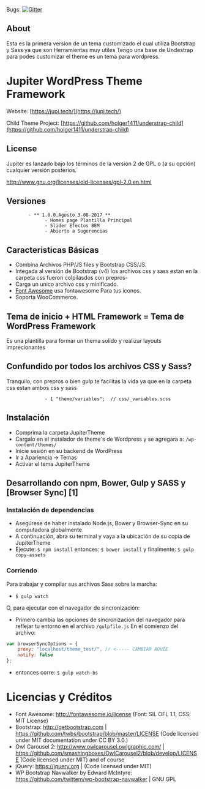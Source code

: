 Bugs: [![Gitter](https://img.shields.io/gitter/room/holger1411/understrap.svg?maxAge=2592000?style=flat-square)](https://jupi.tech/contacto)

## About

Esta es la primera version de un tema customizado el cual utiliza Bootstrap y Sass ya que son Herramientas muy utiles
Tengo una base de Undestrap para podes customizar el theme es un tema para wordpress.

# Jupiter WordPress Theme Framework

Website: [https://jupi.tech/](https://jupi.tech/)

Child Theme Project: [https://github.com/holger1411/understrap-child](https://github.com/holger1411/understrap-child)

## License
Jupiter es lanzado bajo los términos de la versión 2 de GPL o (a su opción) cualquier versión posterios.

http://www.gnu.org/licenses/old-licenses/gpl-2.0.en.html

## Versiones
            - ** 1.0.0.Agosto 3-08-2017 **
                  - Homes page Plantilla Principal
                  - Slider Efectos BEM
                  - Abierto a Sugerencias


## Caracteristicas Básicas

- Combina Archivos PHP/JS files y Bootstrap CSS/JS.
- Integada al versión de Bootstrap (v4) los archivos css y sass estan en 
  la carpeta css fueron colpilasdos con prepros-
- Carga un unico archivo css y minificado.
- [Font Awesome](http://fortawesome.github.io/Font-Awesome/) usa fontawesome Para tus iconos.
- Soporta WooCommerce.

## Tema de inicio + HTML Framework = Tema de  WordPress Framework

Es una plantilla para formar un thema solido y realizar layouts imprecionantes

## Confundido por todos los archivos CSS y Sass?

Tranquilo, con prepros o bien gulp te facilitas la vida ya que en la carpeta css estan ambos css y sass

                  - 1 "theme/variables";  // css/_variables.scss


## Instalación

- Comprima la carpeta JupiterTheme
- Cargalo en el instalador de theme´s de Wordpress y se agregara a: `/wp-content/themes/`
- Inicie sesión en su backend de WordPress
- Ir a Apariencia → Temas
- Activar el tema JupiterTheme

## Desarrollando con npm, Bower, Gulp y SASS y [Browser Sync] [1]

### Instalación de dependencias
- Asegúrese de haber instalado Node.js, Bower y Browser-Sync en su computadora globalmente
- A continuación, abra su terminal y vaya a la ubicación de su copia de JupiterTheme
- Ejecute: `$ npm install` entonces: `$ bower install` y finalmente: `$ gulp copy-assets`

### Corriendo
Para trabajar y compilar sus archivos Sass sobre la marcha:

- `$ gulp watch`

O, para ejecutar con el navegador de sincronización:

- Primero cambia las opciones de sincronización del navegador para reflejar tu entorno en el archivo `/gulpfile.js` En el comienzo del archivo:
```javascript
var browserSyncOptions = {
    proxy: "localhost/theme_test/", // <----- CAMBIAR AQUÍE
    notify: false
};
```
- entonces corre: `$ gulp watch-bs`

Licencias y Créditos
=
- Font Awesome: http://fontawesome.io/license (Font: SIL OFL 1.1, CSS: MIT License)
- Bootstrap: http://getbootstrap.com | https://github.com/twbs/bootstrap/blob/master/LICENSE (Code licensed under MIT documentation under CC BY 3.0.)
- Owl Carousel 2: http://www.owlcarousel.owlgraphic.com/ | https://github.com/smashingboxes/OwlCarousel2/blob/develop/LICENSE (Code licensed under MIT)
and of course
- jQuery: https://jquery.org | (Code licensed under MIT)
- WP Bootstrap Navwalker by Edward McIntyre: https://github.com/twittem/wp-bootstrap-navwalker | GNU GPL
